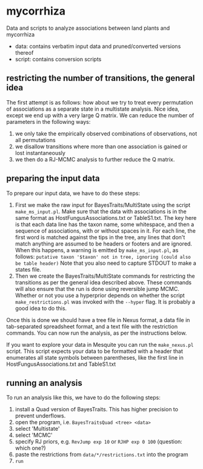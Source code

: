 # mycorrhiza
Data and scripts to analyze associations between land plants and mycorrhiza

- data: contains verbatim input data and pruned/converted versions thereof
- script: contains conversion scripts

## restricting the number of transitions, the general idea

The first attempt is as follows: how about we try to treat every permutation of associations
as a separate state in a multistate analysis. Nice idea, except we end up with a very large
Q matrix. We can reduce the number of parameters in the following ways:

1. we only take the empirically observed combinations of observations, not all permutations
2. we disallow transitions where more than one association is gained or lost instantaneously
3. we then do a RJ-MCMC analysis to further reduce the Q matrix.

## preparing the input data

To prepare our input data, we have to do these steps:

1. First we make the raw input for BayesTraits/MultiState using the script `make_ms_input.pl`.
   Make sure that the data with associations is in the same format as 
   HostFungusAssociations.txt or TableS1.txt. The key here is that each data line has the 
   taxon name, some whitespace, and then a sequence of associations, with or without 
   spaces in it. For each line, the first word is matched against the tips in the tree, 
   any lines that don't match anything are assumed to be headers or footers and are 
   ignored. When this happens, a warning is emitted by `make_ms_input.pl`, as follows:
   `putative taxon '$taxon' not in tree, ignoring (could also be table header)`
   Note that you also need to capture STDOUT to make a states file.
2. Then we create the BayesTraits/MultiState commands for restricting the transitions as
   per the general idea described above. These commands will also ensure that the run is
   done using reversible jump MCMC. Whether or not you use a hyperprior depends on whether
   the script `make_restrictions.pl` was invoked with the `--hyper` flag. It is probably
   a good idea to do this.
   
Once this is done we should have a tree file in Nexus format, a data file in tab-separated
spreadsheet format, and a text file with the restriction commands. You can now run the
analysis, as per the instructions below.

If you want to explore your data in Mesquite you can run the `make_nexus.pl` script. 
This script expects your data to be formatted with a header that enumerates all state 
symbols between parentheses, like the first line in HostFungusAssociations.txt and 
TableS1.txt

## running an analysis

To run an analysis like this, we have to do the following steps:

1. install a Quad version of BayesTraits. This has higher precision to prevent underflows.
2. open the program, i.e. `BayesTraitsQuad <tree> <data>`
3. select 'Multistate'
4. select 'MCMC'
5. specify RJ priors, e.g. `RevJump exp 10` or `RJHP exp 0 100` (question: which one?)
6. paste the restrictions from `data/*/restrictions.txt` into the program
7. `run`
